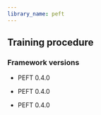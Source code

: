 ```yaml
---
library_name: peft
---
```

## Training procedure

### Framework versions

- PEFT 0.4.0
- PEFT 0.4.0

- PEFT 0.4.0
